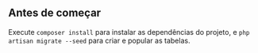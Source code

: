 ## Antes de começar

Execute `composer install` para instalar as dependências do projeto, e `php artisan migrate --seed` para criar e popular as tabelas.
